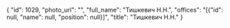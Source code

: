 {
    "id": 1029,
    "photo_url": "",
    "full_name": "Тишкевич Н.Н.",
    "offices": "[{\"id\": null, \"name\": null, \"position\": null}]",
    "title": "Тишкевич Н.Н."
}